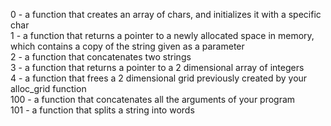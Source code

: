 0 -  a function that creates an array of chars, and initializes it with a specific char<br />
1 - a function that returns a pointer to a newly allocated space in memory, which contains a copy of the string given as a parameter<br />
2 - a function that concatenates two strings<br />
3 - a function that returns a pointer to a 2 dimensional array of integers<br />
4 - a function that frees a 2 dimensional grid previously created by your alloc_grid function<br />
100 - a function that concatenates all the arguments of your program<br />
101 -  a function that splits a string into words<br />
